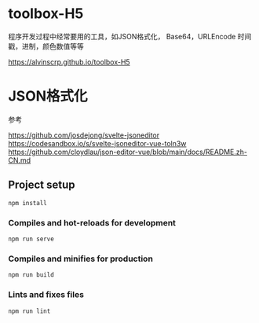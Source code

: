 # toolbox-H5

程序开发过程中经常要用的工具，如JSON格式化， Base64，URLEncode  时间戳，进制，颜色数值等等

https://alvinscrp.github.io/toolbox-H5

# JSON格式化

参考

https://github.com/josdejong/svelte-jsoneditor
https://codesandbox.io/s/svelte-jsoneditor-vue-toln3w
https://github.com/cloydlau/json-editor-vue/blob/main/docs/README.zh-CN.md

## Project setup

```
npm install
```

### Compiles and hot-reloads for development

```
npm run serve
```

### Compiles and minifies for production

```
npm run build
```

### Lints and fixes files

```
npm run lint
```
